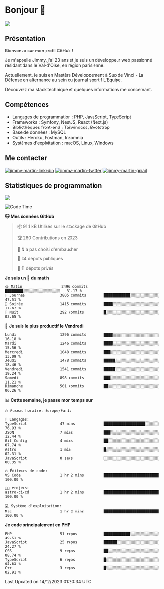 # Bonjour 👋

![](https://komarev.com/ghpvc/?username=jimmy-martin&color=1a1b27)

## Présentation

Bienvenue sur mon profil GitHub !

Je m'appelle Jimmy, j'ai 23 ans et je suis un développeur web passionné résidant dans le Val-d'Oise, en région parisienne.

Actuellement, je suis en Mastère Développement à Sup de Vinci - La Défense en alternance au sein du journal sportif L'Equipe.

Découvrez ma stack technique et quelques informations me concernant.

## Compétences

- Langages de programmation : PHP, JavaScript, TypeScript
- Frameworks : Symfony, NestJS, React (Next.js)
- Bibliothèques front-end : Tailwindcss, Bootstrap
- Base de données : MySQL
- Outils : Heroku, Postman, Insomnia
- Systèmes d'exploitation : macOS, Linux, Windows

## Me contacter

<p>
<a href="https://www.linkedin.com/in/jimmy-martin-dev/" target="_blank"><img align="center" src="https://img.shields.io/badge/-LinkedIn-0077B5?style=for-the-badge&logo=Linkedin&logoColor=white" alt="jimmy-martin-linkedin"/></a>
<a href="https://twitter.com/jimmydev_" target="_blank"><img align="center" src="https://img.shields.io/badge/-Twitter-1DA1F2?style=for-the-badge&logo=Twitter&logoColor=white" alt="jimmy-martin-twitter"/></a>
<a href="mailto:jimmy.martin952@gmail.com" target="_blank"><img align="center" src="https://img.shields.io/badge/gmail-D14836?style=for-the-badge&logo=gmail&logoColor=white" alt="jimmy-martin-gmail"/></a>
</p>

## Statistiques de programmation

<a href="https://github-readme-stats.vercel.app/api/top-langs/?username=jimmy-martin&layout=compact">
  <img align="center" src="https://github-readme-stats.vercel.app/api/top-langs/?username=jimmy-martin&layout=compact"/>
</a>

<!--START_SECTION:waka-->
![Code Time](http://img.shields.io/badge/Code%20Time-1%2C936%20hrs%2020%20mins-blue)

**🐱 Mes données GitHub** 

> 📦 91.1 kB Utilisés sur le stockage de GitHub 
 > 
> 🏆 260 Contributions en 2023
 > 
> 🚫 N'a pas choisi d'embaucher
 > 
> 📜 34 dépots publiques 
 > 
> 🔑 11 dépots privés 
 > 
**Je suis un 🐤 du matin** 

```text
🌞 Matin                  2496 commits        ████████░░░░░░░░░░░░░░░░░   31.17 % 
🌆 Journée                3805 commits        ████████████░░░░░░░░░░░░░   47.51 % 
🌃 Soirée                 1415 commits        ████░░░░░░░░░░░░░░░░░░░░░   17.67 % 
🌙 Nuit                   292 commits         █░░░░░░░░░░░░░░░░░░░░░░░░   03.65 % 
```
📅 **Je suis le plus productif le Vendredi** 

```text
Lundi                    1296 commits        ████░░░░░░░░░░░░░░░░░░░░░   16.18 % 
Mardi                    1246 commits        ████░░░░░░░░░░░░░░░░░░░░░   15.56 % 
Mercredi                 1048 commits        ███░░░░░░░░░░░░░░░░░░░░░░   13.09 % 
Jeudi                    1478 commits        █████░░░░░░░░░░░░░░░░░░░░   18.46 % 
Vendredi                 1541 commits        █████░░░░░░░░░░░░░░░░░░░░   19.24 % 
Samedi                   898 commits         ███░░░░░░░░░░░░░░░░░░░░░░   11.21 % 
Dimanche                 501 commits         ██░░░░░░░░░░░░░░░░░░░░░░░   06.26 % 
```


📊 **Cette semaine, je passe mon temps sur** 

```text
🕑︎ Fuseau horaire: Europe/Paris

💬 Langages: 
TypeScript               47 mins             ███████████████████░░░░░░   76.93 % 
JSON                     7 mins              ███░░░░░░░░░░░░░░░░░░░░░░   12.44 % 
Git Config               4 mins              ██░░░░░░░░░░░░░░░░░░░░░░░   07.74 % 
Astro                    1 min               █░░░░░░░░░░░░░░░░░░░░░░░░   02.31 % 
JavaScript               0 secs              ░░░░░░░░░░░░░░░░░░░░░░░░░   00.35 % 

🔥 Éditeurs de code: 
VS Code                  1 hr 2 mins         █████████████████████████   100.00 % 

🐱‍💻 Projets: 
astro-ci-cd              1 hr 2 mins         █████████████████████████   100.00 % 

💻 Système d'exploitation: 
Mac                      1 hr 2 mins         █████████████████████████   100.00 % 
```

**Je code principalement en PHP** 

```text
PHP                      51 repos            ████████████░░░░░░░░░░░░░   49.51 % 
JavaScript               25 repos            ██████░░░░░░░░░░░░░░░░░░░   24.27 % 
CSS                      9 repos             ██░░░░░░░░░░░░░░░░░░░░░░░   08.74 % 
TypeScript               6 repos             █░░░░░░░░░░░░░░░░░░░░░░░░   05.83 % 
C++                      3 repos             █░░░░░░░░░░░░░░░░░░░░░░░░   02.91 % 
```




 Last Updated on 14/12/2023 01:20:34 UTC
<!--END_SECTION:waka-->


